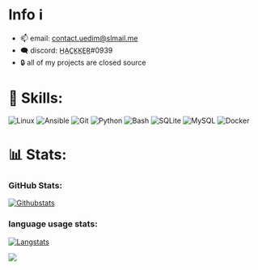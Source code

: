 <h1>Info ℹ️</h1>

- 📫 email: contact.uedim@slmail.me
- 🗨️ discord: H̲A̲C̲K̲K̲E̲R̲#0939
- 🔒 all of my projects are closed source

<h1> 🧰 Skills: </h1>

![Linux](https://img.shields.io/badge/-linux-00ff00?style=for-the-badge&logo=linux&logoColor=black)
![Ansible](https://img.shields.io/badge/-ansible-00ff00?style=for-the-badge&logo=ansible&logoColor=black)
![Git](https://img.shields.io/badge/-git-00ff00?style=for-the-badge&logo=git&logoColor=black)
![Python](https://img.shields.io/badge/-python-00ff00?style=for-the-badge&logo=python&logoColor=black)
![Bash](https://img.shields.io/badge/-bash-00ff00?style=for-the-badge&logo=gnu-bash&logoColor=black)
![SQLite](https://img.shields.io/badge/-sqlite-00ff00?style=for-the-badge&logo=SQLite&logoColor=black)
![MySQL](https://img.shields.io/badge/-mysql-00ff00?style=for-the-badge&logo=mysql&logoColor=black)
![Docker](https://img.shields.io/badge/-docker-00ff00?style=for-the-badge&logo=docker&logoColor=black)
<!--![Kubernetes](https://img.shields.io/badge/-kubernetes-00ff00?style=for-the-badge&logo=kubernetes&logoColor=black) in progress-->

<h1>📊 Stats:</h1>

### GitHub Stats:
[![Githubstats](https://github-readme-stats.vercel.app/api?username=HACCKKER&show_icons=true&theme=chartreuse-dark)](https://github.com/HACCKKER)

### language usage stats:
[![Langstats](https://github-readme-stats.vercel.app/api/top-langs/?username=HACCKKER&layout=compact&theme=chartreuse-dark)](https://github.com/HACCKKER)

![](https://raw.githubusercontent.com/HACCKKER/HACCKKER/output/github-contribution-grid-snake-dark.svg#gh-dark-mode-only)
